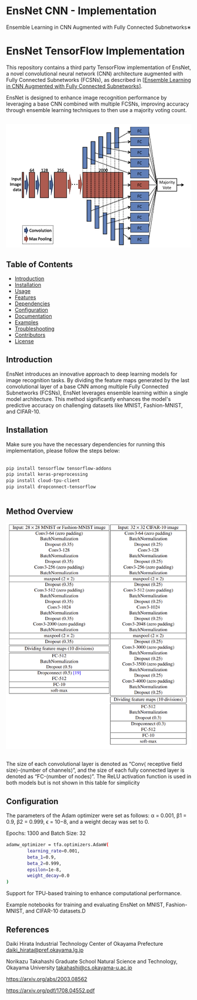 # EnsNet CNN - Implementation 
 Ensemble Learning in CNN Augmented with Fully Connected Subnetworks∗

# EnsNet TensorFlow Implementation

This repository contains a third party TensorFlow implementation  of EnsNet, a novel convolutional neural network (CNN) architecture augmented with Fully Connected Subnetworks (FCSNs), as described in [[Ensemble Learning in CNN Augmented with Fully Connected
Subnetworks](https://www.jstage.jst.go.jp/article/transinf/E106.D/7/E106.D_2022EDL8098/_pdf)]. 

EnsNet is designed to enhance image recognition performance by leveraging a base CNN combined with multiple FCSNs, improving accuracy through ensemble learning techniques to then use a majority voting count.
##

![EnsNet Architecture](/Images/architecture.png)

## Table of Contents
- [Introduction](#introduction)
- [Installation](#installation)
- [Usage](#usage)
- [Features](#features)
- [Dependencies](#dependencies)
- [Configuration](#configuration)
- [Documentation](#documentation)
- [Examples](#examples)
- [Troubleshooting](#troubleshooting)
- [Contributors](#contributors)
- [License](#license)

## Introduction
EnsNet introduces an innovative approach to deep learning models for image recognition tasks. By dividing the feature maps generated by the last convolutional layer of a base CNN among multiple Fully Connected Subnetworks (FCSNs), EnsNet leverages ensemble learning within a single model architecture. This method significantly enhances the model's predictive accuracy on challenging datasets like MNIST, Fashion-MNIST, and CIFAR-10.


## Installation
Make sure you have the necessary dependencies for running this implementation, please follow the steps below:
```bash

pip install tensorflow tensorflow-addons
pip install keras-preprocessing
pip install cloud-tpu-client
pip install dropconnect-tensorflow



```
## Method Overview

![Overview](/Images/details.png)
##

The size of each convolutional layer is denoted as “Conv⟨ receptive field size⟩-⟨number of
channels⟩”, and the size of each fully connected layer is denoted as “FC-⟨number of nodes⟩”. The
ReLU activation function is used in both models but is not shown in this table for simplicity


## Configuration
The parameters of the Adam optimizer were set as follows:
α = 0.001, β1 = 0.9, β2 = 0.999, ϵ = 10−8, and a weight decay was set to 0.

Epochs: 1300 and Batch Size: 32


```bash
adamw_optimizer = tfa.optimizers.AdamW(
        learning_rate=0.001,
        beta_1=0.9,
        beta_2=0.999,
        epsilon=1e-8,
        weight_decay=0.0 
)
```


Support for TPU-based training to enhance computational performance.

Example notebooks for training and evaluating EnsNet on MNIST, Fashion-MNIST, and CIFAR-10 datasets.D

## References

Daiki Hirata
Industrial Technology Center of Okayama Prefecture
daiki_hirata@pref.okayama.lg.jp

Norikazu Takahashi
Graduate School Natural Science and Technology, Okayama University
takahashi@cs.okayama-u.ac.jp

https://arxiv.org/abs/2003.08562

https://arxiv.org/pdf/1708.04552.pdf


